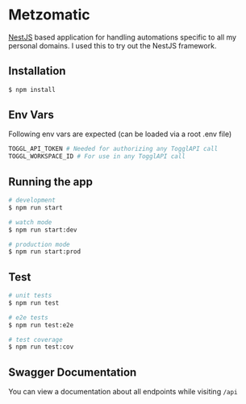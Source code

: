 # Metzomatic

[NestJS](https://nestjs.com/) based application for handling automations specific to all my personal domains.
I used this to try out the NestJS framework.

## Installation

```bash
$ npm install
```

## Env Vars

Following env vars are expected (can be loaded via a root .env file)

```bash
TOGGL_API_TOKEN # Needed for authorizing any TogglAPI call
TOGGL_WORKSPACE_ID # For use in any TogglAPI call
```

## Running the app

```bash
# development
$ npm run start

# watch mode
$ npm run start:dev

# production mode
$ npm run start:prod
```

## Test

```bash
# unit tests
$ npm run test

# e2e tests
$ npm run test:e2e

# test coverage
$ npm run test:cov
```

## Swagger Documentation

You can view a documentation about all endpoints while visiting `/api`
